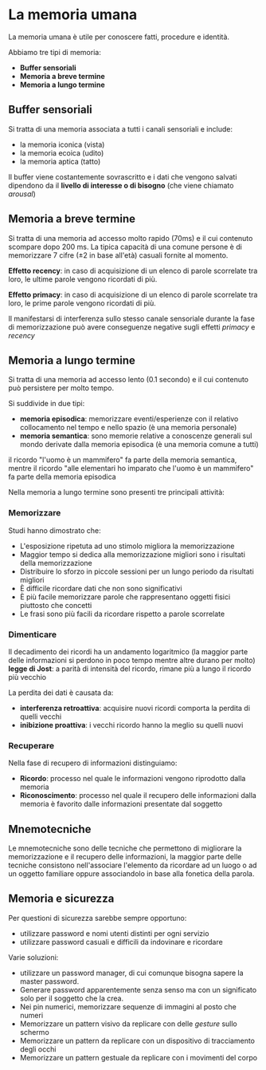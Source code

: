 ﻿# La memoria umana

La memoria umana è utile per conoscere fatti, procedure e identità.

Abbiamo tre tipi di memoria:

- **Buffer sensoriali**
- **Memoria a breve termine**
- **Memoria a lungo termine**


## Buffer sensoriali

Si tratta di una memoria associata a tutti i canali sensoriali e include:

- la memoria iconica (vista)
- la memoria ecoica (udito)
- la memoria aptica (tatto)

Il buffer viene costantemente sovrascritto e i dati che vengono salvati dipendono da il **livello di interesse o di bisogno** (che viene chiamato *arousal*)

## Memoria a breve termine

Si tratta di una memoria ad accesso molto rapido (70ms) e il cui contenuto scompare dopo 200 ms.
La tipica capacità di una comune persone è di memorizzare 7 cifre ($\pm 2$ in base all'età) casuali fornite al momento.

**Effetto recency**: in caso di acquisizione di un elenco di parole scorrelate tra loro, le ultime parole vengono ricordati di più.

**Effetto primacy**: in caso di acquisizione di un elenco di parole scorrelate tra loro, le prime parole vengono ricordati di più.

Il manifestarsi di interferenza sullo stesso canale sensoriale durante la fase di memorizzazione può avere conseguenze negative sugli effetti *primacy* e *recency*


## Memoria a lungo termine

Si tratta di una memoria ad accesso lento (0.1 secondo) e il cui contenuto può persistere per molto tempo.

Si suddivide in due tipi:
- **memoria episodica**: memorizzare eventi/esperienze con il relativo collocamento nel tempo e nello spazio (è una memoria personale)
- **memoria semantica**: sono memorie relative a conoscenze generali sul mondo derivate dalla memoria episodica (è una memoria comune a tutti)

il ricordo "l'uomo è un mammifero" fa parte della memoria semantica, mentre il ricordo "alle elementari ho imparato che l'uomo è un mammifero" fa parte della memoria episodica


Nella memoria a lungo termine sono presenti tre principali attività:

### Memorizzare

Studi hanno dimostrato che:
- L'esposizione ripetuta ad uno stimolo migliora la memorizzazione
- Maggior tempo si dedica alla memorizzazione migliori sono i risultati della memorizzazione
- Distribuire lo sforzo in piccole sessioni per un lungo periodo da risultati migliori
- È difficile ricordare dati che non sono significativi
- È più facile memorizzare parole che rappresentano oggetti fisici piuttosto che concetti
- Le frasi sono più facili da ricordare rispetto a parole scorrelate

### Dimenticare

Il decadimento dei ricordi ha un andamento logaritmico (la maggior parte delle informazioni si perdono in poco tempo mentre altre durano per molto)
**legge di Jost**: a parità di intensità del ricordo, rimane più a lungo il ricordo più vecchio

La perdita dei dati è causata da:
- **interferenza retroattiva**: acquisire nuovi ricordi comporta la perdita di quelli vecchi
- **inibizione proattiva**: i vecchi ricordo hanno la meglio su quelli nuovi

### Recuperare

Nella fase di recupero di informazioni distinguiamo:

- **Ricordo**: processo nel quale le informazioni vengono riprodotto dalla memoria
- **Riconoscimento**: processo nel quale il recupero delle informazioni dalla memoria è favorito dalle informazioni presentate dal soggetto

## Mnemotecniche

Le mnemotecniche sono delle tecniche che permettono di migliorare la memorizzazione e il recupero delle informazioni, la maggior parte delle tecniche consistono nell'associare l'elemento da ricordare ad un luogo o ad un oggetto familiare oppure associandolo in base alla fonetica della parola.


## Memoria e sicurezza

Per questioni di sicurezza sarebbe sempre opportuno:
- utilizzare password e nomi utenti distinti per ogni servizio
- utilizzare password casuali e difficili da indovinare e ricordare

Varie soluzioni:

- utilizzare un password manager, di cui comunque bisogna sapere la master password.
- Generare  password apparentemente senza senso ma con un significato solo per il soggetto che la crea.
- Nei pin numerici, memorizzare sequenze di immagini al posto che numeri
- Memorizzare un pattern visivo da replicare con delle *gesture* sullo schermo
- Memorizzare un pattern da replicare con un dispositivo di tracciamento degli occhi
- Memorizzare un pattern gestuale da replicare con i movimenti del corpo


